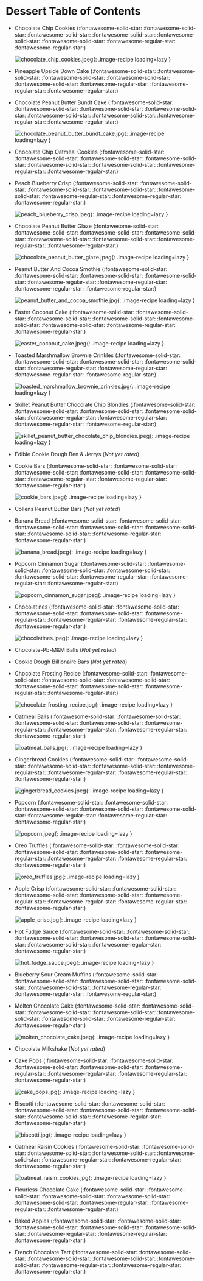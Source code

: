 # Dessert Table of Contents

- Chocolate Chip Cookies (:fontawesome-solid-star: :fontawesome-solid-star: :fontawesome-solid-star: :fontawesome-solid-star: :fontawesome-solid-star: :fontawesome-solid-star: :fontawesome-regular-star: :fontawesome-regular-star:)

    ![chocolate_chip_cookies.jpeg](./chocolate_chip_cookies.jpeg){: .image-recipe loading=lazy }

- Pineapple Upside Down Cake (:fontawesome-solid-star: :fontawesome-solid-star: :fontawesome-solid-star: :fontawesome-solid-star: :fontawesome-solid-star: :fontawesome-regular-star: :fontawesome-regular-star: :fontawesome-regular-star:)

    <!-- TODO: Capture image -->

- Chocolate Peanut Butter Bundt Cake (:fontawesome-solid-star: :fontawesome-solid-star: :fontawesome-solid-star: :fontawesome-solid-star: :fontawesome-solid-star: :fontawesome-solid-star: :fontawesome-regular-star: :fontawesome-regular-star:)

    ![chocolate_peanut_butter_bundt_cake.jpg](./chocolate_peanut_butter_bundt_cake.jpg){: .image-recipe loading=lazy }

- Chocolate Chip Oatmeal Cookies (:fontawesome-solid-star: :fontawesome-solid-star: :fontawesome-solid-star: :fontawesome-solid-star: :fontawesome-solid-star: :fontawesome-solid-star: :fontawesome-regular-star: :fontawesome-regular-star:)

    <!-- TODO: Capture image -->

- Peach Blueberry Crisp (:fontawesome-solid-star: :fontawesome-solid-star: :fontawesome-solid-star: :fontawesome-solid-star: :fontawesome-solid-star: :fontawesome-regular-star: :fontawesome-regular-star: :fontawesome-regular-star:)

    ![peach_blueberry_crisp.jpeg](./peach_blueberry_crisp.jpeg){: .image-recipe loading=lazy }

- Chocolate Peanut Butter Glaze (:fontawesome-solid-star: :fontawesome-solid-star: :fontawesome-solid-star: :fontawesome-solid-star: :fontawesome-solid-star: :fontawesome-solid-star: :fontawesome-regular-star: :fontawesome-regular-star:)

    ![chocolate_peanut_butter_glaze.jpeg](./chocolate_peanut_butter_glaze.jpeg){: .image-recipe loading=lazy }

- Peanut Butter And Cocoa Smothie (:fontawesome-solid-star: :fontawesome-solid-star: :fontawesome-solid-star: :fontawesome-solid-star: :fontawesome-regular-star: :fontawesome-regular-star: :fontawesome-regular-star: :fontawesome-regular-star:)

    ![peanut_butter_and_cocoa_smothie.jpg](./peanut_butter_and_cocoa_smothie.jpg){: .image-recipe loading=lazy }

- Easter Coconut Cake (:fontawesome-solid-star: :fontawesome-solid-star: :fontawesome-solid-star: :fontawesome-solid-star: :fontawesome-solid-star: :fontawesome-solid-star: :fontawesome-regular-star: :fontawesome-regular-star:)

    ![easter_coconut_cake.jpeg](./easter_coconut_cake.jpeg){: .image-recipe loading=lazy }

- Toasted Marshmallow Brownie Crinkles (:fontawesome-solid-star: :fontawesome-solid-star: :fontawesome-solid-star: :fontawesome-solid-star: :fontawesome-regular-star: :fontawesome-regular-star: :fontawesome-regular-star: :fontawesome-regular-star:)

    ![toasted_marshmallow_brownie_crinkles.jpg](./toasted_marshmallow_brownie_crinkles.jpg){: .image-recipe loading=lazy }

- Skillet Peanut Butter Chocolate Chip Blondies (:fontawesome-solid-star: :fontawesome-solid-star: :fontawesome-solid-star: :fontawesome-solid-star: :fontawesome-regular-star: :fontawesome-regular-star: :fontawesome-regular-star: :fontawesome-regular-star:)

    ![skillet_peanut_butter_chocolate_chip_blondies.jpeg](./skillet_peanut_butter_chocolate_chip_blondies.jpeg){: .image-recipe loading=lazy }

- Edible Cookie Dough Ben & Jerrys (*Not yet rated*)

    <!-- TODO: Capture image -->

- Cookie Bars (:fontawesome-solid-star: :fontawesome-solid-star: :fontawesome-solid-star: :fontawesome-solid-star: :fontawesome-solid-star: :fontawesome-regular-star: :fontawesome-regular-star: :fontawesome-regular-star:)

    ![cookie_bars.jpeg](./cookie_bars.jpeg){: .image-recipe loading=lazy }

- Collens Peanut Butter Bars (*Not yet rated*)

    <!-- TODO: Capture image -->

- Banana Bread (:fontawesome-solid-star: :fontawesome-solid-star: :fontawesome-solid-star: :fontawesome-solid-star: :fontawesome-solid-star: :fontawesome-solid-star: :fontawesome-regular-star: :fontawesome-regular-star:)

    ![banana_bread.jpeg](./banana_bread.jpeg){: .image-recipe loading=lazy }

- Popcorn Cinnamon Sugar (:fontawesome-solid-star: :fontawesome-solid-star: :fontawesome-solid-star: :fontawesome-solid-star: :fontawesome-solid-star: :fontawesome-regular-star: :fontawesome-regular-star: :fontawesome-regular-star:)

    ![popcorn_cinnamon_sugar.jpeg](./popcorn_cinnamon_sugar.jpeg){: .image-recipe loading=lazy }

- Chocolatines (:fontawesome-solid-star: :fontawesome-solid-star: :fontawesome-solid-star: :fontawesome-solid-star: :fontawesome-regular-star: :fontawesome-regular-star: :fontawesome-regular-star: :fontawesome-regular-star:)

    ![chocolatines.jpeg](./chocolatines.jpeg){: .image-recipe loading=lazy }

- Chocolate-Pb-M&M Balls (*Not yet rated*)

    <!-- TODO: Capture image -->

- Cookie Dough Billionaire Bars (*Not yet rated*)

    <!-- TODO: Capture image -->

- Chocolate Frosting Recipe (:fontawesome-solid-star: :fontawesome-solid-star: :fontawesome-solid-star: :fontawesome-solid-star: :fontawesome-solid-star: :fontawesome-solid-star: :fontawesome-regular-star: :fontawesome-regular-star:)

    ![chocolate_frosting_recipe.jpg](./chocolate_frosting_recipe.jpg){: .image-recipe loading=lazy }

- Oatmeal Balls (:fontawesome-solid-star: :fontawesome-solid-star: :fontawesome-solid-star: :fontawesome-solid-star: :fontawesome-regular-star: :fontawesome-regular-star: :fontawesome-regular-star: :fontawesome-regular-star:)

    ![oatmeal_balls.jpg](./oatmeal_balls.jpg){: .image-recipe loading=lazy }

- Gingerbread Cookies (:fontawesome-solid-star: :fontawesome-solid-star: :fontawesome-solid-star: :fontawesome-solid-star: :fontawesome-regular-star: :fontawesome-regular-star: :fontawesome-regular-star: :fontawesome-regular-star:)

    ![gingerbread_cookies.jpeg](./gingerbread_cookies.jpeg){: .image-recipe loading=lazy }

- Popcorn (:fontawesome-solid-star: :fontawesome-solid-star: :fontawesome-solid-star: :fontawesome-solid-star: :fontawesome-solid-star: :fontawesome-regular-star: :fontawesome-regular-star: :fontawesome-regular-star:)

    ![popcorn.jpeg](./popcorn.jpeg){: .image-recipe loading=lazy }

- Oreo Truffles (:fontawesome-solid-star: :fontawesome-solid-star: :fontawesome-solid-star: :fontawesome-solid-star: :fontawesome-regular-star: :fontawesome-regular-star: :fontawesome-regular-star: :fontawesome-regular-star:)

    ![oreo_truffles.jpg](./oreo_truffles.jpg){: .image-recipe loading=lazy }

- Apple Crisp (:fontawesome-solid-star: :fontawesome-solid-star: :fontawesome-solid-star: :fontawesome-solid-star: :fontawesome-regular-star: :fontawesome-regular-star: :fontawesome-regular-star: :fontawesome-regular-star:)

    ![apple_crisp.jpg](./apple_crisp.jpg){: .image-recipe loading=lazy }

- Hot Fudge Sauce (:fontawesome-solid-star: :fontawesome-solid-star: :fontawesome-solid-star: :fontawesome-solid-star: :fontawesome-solid-star: :fontawesome-solid-star: :fontawesome-regular-star: :fontawesome-regular-star:)

    ![hot_fudge_sauce.jpeg](./hot_fudge_sauce.jpeg){: .image-recipe loading=lazy }

- Blueberry Sour Cream Muffins (:fontawesome-solid-star: :fontawesome-solid-star: :fontawesome-solid-star: :fontawesome-solid-star: :fontawesome-solid-star: :fontawesome-regular-star: :fontawesome-regular-star: :fontawesome-regular-star:)

    <!-- TODO: Capture image -->

- Molten Chocolate Cake (:fontawesome-solid-star: :fontawesome-solid-star: :fontawesome-solid-star: :fontawesome-solid-star: :fontawesome-solid-star: :fontawesome-solid-star: :fontawesome-regular-star: :fontawesome-regular-star:)

    ![molten_chocolate_cake.jpeg](./molten_chocolate_cake.jpeg){: .image-recipe loading=lazy }

- Chocolate Milkshake (*Not yet rated*)

    <!-- TODO: Capture image -->

- Cake Pops (:fontawesome-solid-star: :fontawesome-solid-star: :fontawesome-solid-star: :fontawesome-solid-star: :fontawesome-regular-star: :fontawesome-regular-star: :fontawesome-regular-star: :fontawesome-regular-star:)

    ![cake_pops.jpg](./cake_pops.jpg){: .image-recipe loading=lazy }

- Biscotti (:fontawesome-solid-star: :fontawesome-solid-star: :fontawesome-solid-star: :fontawesome-solid-star: :fontawesome-solid-star: :fontawesome-solid-star: :fontawesome-regular-star: :fontawesome-regular-star:)

    ![biscotti.jpg](./biscotti.jpg){: .image-recipe loading=lazy }

- Oatmeal Raisin Cookies (:fontawesome-solid-star: :fontawesome-solid-star: :fontawesome-solid-star: :fontawesome-solid-star: :fontawesome-solid-star: :fontawesome-regular-star: :fontawesome-regular-star: :fontawesome-regular-star:)

    ![oatmeal_raisin_cookies.jpg](./oatmeal_raisin_cookies.jpg){: .image-recipe loading=lazy }

- Flourless Chocolate Cake (:fontawesome-solid-star: :fontawesome-solid-star: :fontawesome-solid-star: :fontawesome-solid-star: :fontawesome-solid-star: :fontawesome-regular-star: :fontawesome-regular-star: :fontawesome-regular-star:)

    <!-- TODO: Capture image -->

- Baked Apples (:fontawesome-solid-star: :fontawesome-solid-star: :fontawesome-solid-star: :fontawesome-solid-star: :fontawesome-solid-star: :fontawesome-regular-star: :fontawesome-regular-star: :fontawesome-regular-star:)

    <!-- TODO: Capture image -->

- French Chocolate Tart (:fontawesome-solid-star: :fontawesome-solid-star: :fontawesome-solid-star: :fontawesome-solid-star: :fontawesome-solid-star: :fontawesome-regular-star: :fontawesome-regular-star: :fontawesome-regular-star:)

    <!-- TODO: Capture image -->
